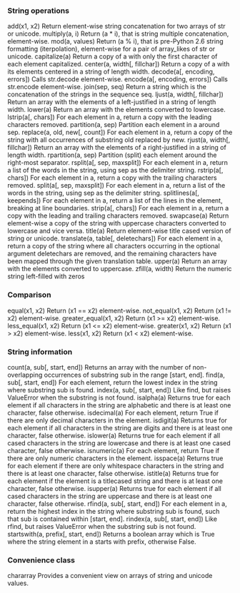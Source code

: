 ### String operations

add(x1, x2)	Return element-wise string concatenation for two arrays of str or unicode.
multiply(a, i)	Return (a * i), that is string multiple concatenation, element-wise.
mod(a, values)	Return (a % i), that is pre-Python 2.6 string formatting (iterpolation), element-wise for a pair of array_likes of str or unicode.
capitalize(a)	Return a copy of a with only the first character of each element capitalized.
center(a, width[, fillchar])	Return a copy of a with its elements centered in a string of length width.
decode(a[, encoding, errors])	Calls str.decode element-wise.
encode(a[, encoding, errors])	Calls str.encode element-wise.
join(sep, seq)	Return a string which is the concatenation of the strings in the sequence seq.
ljust(a, width[, fillchar])	Return an array with the elements of a left-justified in a string of length width.
lower(a)	Return an array with the elements converted to lowercase.
lstrip(a[, chars])	For each element in a, return a copy with the leading characters removed.
partition(a, sep)	Partition each element in a around sep.
replace(a, old, new[, count])	For each element in a, return a copy of the string with all occurrences of substring old replaced by new.
rjust(a, width[, fillchar])	Return an array with the elements of a right-justified in a string of length width.
rpartition(a, sep)	Partition (split) each element around the right-most separator.
rsplit(a[, sep, maxsplit])	For each element in a, return a list of the words in the string, using sep as the delimiter string.
rstrip(a[, chars])	For each element in a, return a copy with the trailing characters removed.
split(a[, sep, maxsplit])	For each element in a, return a list of the words in the string, using sep as the delimiter string.
splitlines(a[, keepends])	For each element in a, return a list of the lines in the element, breaking at line boundaries.
strip(a[, chars])	For each element in a, return a copy with the leading and trailing characters removed.
swapcase(a)	Return element-wise a copy of the string with uppercase characters converted to lowercase and vice versa.
title(a)	Return element-wise title cased version of string or unicode.
translate(a, table[, deletechars])	For each element in a, return a copy of the string where all characters occurring in the optional argument deletechars are removed, and the remaining characters have been mapped through the given translation table.
upper(a)	Return an array with the elements converted to uppercase.
zfill(a, width)	Return the numeric string left-filled with zeros

### Comparison

equal(x1, x2)	Return (x1 == x2) element-wise.
not_equal(x1, x2)	Return (x1 != x2) element-wise.
greater_equal(x1, x2)	Return (x1 >= x2) element-wise.
less_equal(x1, x2)	Return (x1 <= x2) element-wise.
greater(x1, x2)	Return (x1 > x2) element-wise.
less(x1, x2)	Return (x1 < x2) element-wise.

### String information

count(a, sub[, start, end])	Returns an array with the number of non-overlapping occurrences of substring sub in the range [start, end].
find(a, sub[, start, end])	For each element, return the lowest index in the string where substring sub is found.
index(a, sub[, start, end])	Like find, but raises ValueError when the substring is not found.
isalpha(a)	Returns true for each element if all characters in the string are alphabetic and there is at least one character, false otherwise.
isdecimal(a)	For each element, return True if there are only decimal characters in the element.
isdigit(a)	Returns true for each element if all characters in the string are digits and there is at least one character, false otherwise.
islower(a)	Returns true for each element if all cased characters in the string are lowercase and there is at least one cased character, false otherwise.
isnumeric(a)	For each element, return True if there are only numeric characters in the element.
isspace(a)	Returns true for each element if there are only whitespace characters in the string and there is at least one character, false otherwise.
istitle(a)	Returns true for each element if the element is a titlecased string and there is at least one character, false otherwise.
isupper(a)	Returns true for each element if all cased characters in the string are uppercase and there is at least one character, false otherwise.
rfind(a, sub[, start, end])	For each element in a, return the highest index in the string where substring sub is found, such that sub is contained within [start, end].
rindex(a, sub[, start, end])	Like rfind, but raises ValueError when the substring sub is not found.
startswith(a, prefix[, start, end])	Returns a boolean array which is True where the string element in a starts with prefix, otherwise False.

### Convenience class

chararray	Provides a convenient view on arrays of string and unicode values.